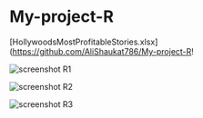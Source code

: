 # My-project-R

[HollywoodsMostProfitableStories.xlsx](https://github.com/AliShaukat786/My-project-R!

![screenshot R1](https://user-images.githubusercontent.com/129103686/231987159-d4fad23d-d0ae-434f-83c4-c7a9025e23fc.png)

![screenshot R2](https://user-images.githubusercontent.com/129103686/231987189-e77ab433-4bf1-4ed3-a948-bf4e1ecde8ac.png)

![screenshot R3](https://user-images.githubusercontent.com/129103686/231987239-98e4d7bf-5ec8-46f4-b46a-2b6fcbf82181.png)


